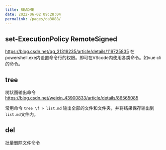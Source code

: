 ```yaml
---
title: README
date: 2022-06-02 09:28:04
permalink: /pages/da3888/
---
```



## set-ExecutionPolicy RemoteSigned
https://blog.csdn.net/qq_31319235/article/details/119725835
在powershell.exe内设置命令行的权限。即可在VScode内使用各类命令。如vue cli的命令。



## tree
树状图输出命令
https://blog.csdn.net/weixin_43900833/article/details/86565085

常用命令
`tree \f > list.md`
输出全部的文件和文件夹，并将结果保存输出到`list.md`文件内。


## del 
批量删除文件命令


